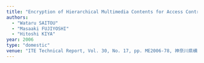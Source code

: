 ```yaml
---
title: "Encryption of Hierarchical Multimedia Contents for Access Control"
authors:
  - "Wataru SAITOU"
  - "Masaaki FUJIYOSHI"
  - "Hitoshi KIYA"
year: 2006
type: "domestic"
venue: "ITE Technical Report, Vol. 30, No. 17, pp. ME2006-78, 神奈川県横浜市中区, 2006-02-25."
---
```

